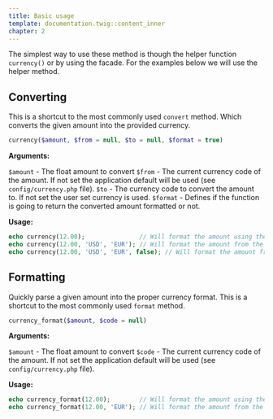 ```yaml
---
title: Basic usage
template: documentation.twig::content_inner
chapter: 2
---
```

The simplest way to use these method is though the helper function `currency()` or by using the facade. For the examples below we will use the helper method.

## Converting

This is a shortcut to the most commonly used `convert` method. Which converts the given amount into the provided currency.

```php
currency($amount, $from = null, $to = null, $format = true)
```

**Arguments:**

`$amount` - The float amount to convert
`$from` - The current currency code of the amount. If not set the application default will be used (see `config/currency.php` file).
`$to` - The currency code to convert the amount to. If not set the user set currency is used.
`$format` - Defines if the function is going to return the converted amount formatted or not.

**Usage:**

```php
echo currency(12.00);               // Will format the amount using the user selected currency
echo currency(12.00, 'USD', 'EUR'); // Will format the amount from the default currency to EUR
echo currency(12.00, 'USD', 'EUR', false); // Will format the amount from the default currency to EUR without applying any format to the result
```

## Formatting

Quickly parse a given amount into the proper currency format. This is a shortcut to the most commonly used `format` method.

```php
currency_format($amount, $code = null)
```

**Arguments:**

`$amount` - The float amount to convert
`$code` - The current currency code of the amount. If not set the application default will be used (see `config/currency.php` file).

**Usage:**

```php
echo currency_format(12.00);        // Will format the amount using the application default currency
echo currency_format(12.00, 'EUR'); // Will format the amount from the default currency to EUR
```

